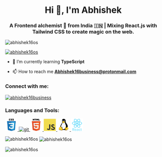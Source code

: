 <h1 align="center">Hi 👋, I'm Abhishek</h1>
<h3 align="center">    A Frontend alchemist 🧪 from India 🇮🇳 | Mixing React.js with Tailwind CSS to create magic on the web.</h3>

<p align="left"> <img src="https://komarev.com/ghpvc/?username=abhishek16os&label=Profile%20views&color=0e75b6&style=flat" alt="abhishek16os" /> </p>

<p align="left"> <a href="https://github.com/ryo-ma/github-profile-trophy"><img src="https://github-profile-trophy.vercel.app/?username=abhishek16os" alt="abhishek16os" /></a> </p>

- 🌱 I’m currently learning **TypeScript**

- 📫 How to reach me **Abhishek16business@protonmail.com**

<h3 align="left">Connect with me:</h3>
<p align="left">
<a href="https://linkedin.com/in/abhishek16business" target="blank"><img align="center" src="https://raw.githubusercontent.com/rahuldkjain/github-profile-readme-generator/master/src/images/icons/Social/linked-in-alt.svg" alt="abhishek16business" height="30" width="40" /></a>
</p>

<h3 align="left">Languages and Tools:</h3>
<p align="left"> <a href="https://www.w3schools.com/css/" target="_blank" rel="noreferrer"> <img src="https://raw.githubusercontent.com/devicons/devicon/master/icons/css3/css3-original-wordmark.svg" alt="css3" width="40" height="40"/> </a> <a href="https://git-scm.com/" target="_blank" rel="noreferrer"> <img src="https://www.vectorlogo.zone/logos/git-scm/git-scm-icon.svg" alt="git" width="40" height="40"/> </a> <a href="https://www.w3.org/html/" target="_blank" rel="noreferrer"> <img src="https://raw.githubusercontent.com/devicons/devicon/master/icons/html5/html5-original-wordmark.svg" alt="html5" width="40" height="40"/> </a> <a href="https://developer.mozilla.org/en-US/docs/Web/JavaScript" target="_blank" rel="noreferrer"> <img src="https://raw.githubusercontent.com/devicons/devicon/master/icons/javascript/javascript-original.svg" alt="javascript" width="40" height="40"/> </a> <a href="https://www.linux.org/" target="_blank" rel="noreferrer"> <img src="https://raw.githubusercontent.com/devicons/devicon/master/icons/linux/linux-original.svg" alt="linux" width="40" height="40"/> </a> <a href="https://reactjs.org/" target="_blank" rel="noreferrer"> <img src="https://raw.githubusercontent.com/devicons/devicon/master/icons/react/react-original-wordmark.svg" alt="react" width="40" height="40"/> </a> </p>

<p><img align="left" src="https://github-readme-stats.vercel.app/api/top-langs?username=abhishek16os&show_icons=true&locale=en&layout=compact" alt="abhishek16os" /></p>

<p>&nbsp;<img align="center" src="https://github-readme-stats.vercel.app/api?username=abhishek16os&show_icons=true&locale=en" alt="abhishek16os" /></p>

<p><img align="center" src="https://github-readme-streak-stats.herokuapp.com/?user=abhishek16os&" alt="abhishek16os" /></p>
